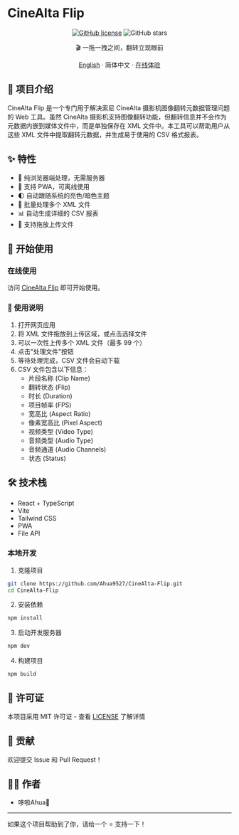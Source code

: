 # CineAlta Flip

<div align="center">

[![GitHub license](https://img.shields.io/github/license/Ahua9527/CineAlta-Flip)](https://github.com/Ahua9527/CineAlta-Flip/blob/main/LICENSE)
![GitHub stars](https://img.shields.io/github/stars/Ahua9527/CineAlta-Flip)

🎬 一拖一拽之间，翻转立现眼前

[English](./README.en.md) · 简体中文 · [在线体验](https://cinealta-flip.ahua.space)

</div>

## 📝 项目介绍

CineAlta Flip 是一个专门用于解决索尼 CineAlta 摄影机图像翻转元数据管理问题的 Web 工具。虽然 CineAlta 摄影机支持图像翻转功能，但翻转信息并不会作为元数据内嵌到媒体文件中，而是单独保存在 XML 文件中。本工具可以帮助用户从这些 XML 文件中提取翻转元数据，并生成易于使用的 CSV 格式报表。

## ✨ 特性

- 🚀 纯浏览器端处理，无需服务器
- 📱 支持 PWA，可离线使用
- 🌓 自动跟随系统的亮色/暗色主题
- 💾 批量处理多个 XML 文件
- 📊 自动生成详细的 CSV 报表
- 🔄 支持拖放上传文件

## 🚀 开始使用

### 在线使用

访问 [CineAlta Flip](https://cinealta-flip.ahua.space) 即可开始使用。

### 📖 使用说明

1. 打开网页应用
2. 将 XML 文件拖放到上传区域，或点击选择文件
3. 可以一次性上传多个 XML 文件（最多 99 个）
4. 点击"处理文件"按钮
5. 等待处理完成，CSV 文件会自动下载
6. CSV 文件包含以下信息：
   - 片段名称 (Clip Name)
   - 翻转状态 (Flip)
   - 时长 (Duration)
   - 项目帧率 (FPS)
   - 宽高比 (Aspect Ratio)
   - 像素宽高比 (Pixel Aspect)
   - 视频类型 (Video Type)
   - 音频类型 (Audio Type)
   - 音频通道 (Audio Channels)
   - 状态 (Status)

## 🛠️ 技术栈

- React + TypeScript
- Vite
- Tailwind CSS
- PWA
- File API

### 本地开发

1. 克隆项目
```bash
git clone https://github.com/Ahua9527/CineAlta-Flip.git
cd CineAlta-Flip
```

2. 安装依赖
```bash
npm install
```

3. 启动开发服务器
```bash
npm dev
```

4. 构建项目
```bash
npm build
```

## 📄 许可证

本项目采用 MIT 许可证 - 查看 [LICENSE](LICENSE) 了解详情

## 🙏 贡献

欢迎提交 Issue 和 Pull Request！

## 👨‍💻 作者

- 哆啦Ahua🌱

---

如果这个项目帮助到了你，请给一个 ⭐️ 支持一下！

